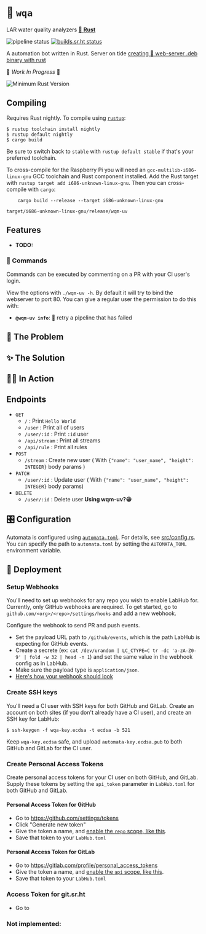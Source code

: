 #  `wqa`

LAR water quality analyzers  [🦀 **Rust**](https://github.com/wasmerio/wasmer-rust-example)

![pipeline status](https://travis-ci.org/lar-rs/wqa.svg?branch=master)
[![builds.sr.ht status](https://builds.sr.ht/~asmolkov/wqa/.build.yml.svg)](https://builds.sr.ht/~asmolkov/wqa/.build.yml?)


A automation bot written in Rust.
Server on tide [creating 🌊 web-server .deb binary with rust](https://gill.net.in/posts/creating-web-server-deb-binary-with-rust/)

🚧 _Work In Progress_ 🚧

![Minimum Rust Version][min-rust-badge]

## Compiling

Requires Rust nightly. To compile using [`rustup`](https://rustup.rs/):

```ShellSession
$ rustup toolchain install nightly
$ rustup default nightly
$ cargo build
```

Be sure to switch back to `stable` with `rustup default stable` if that's your preferred toolchain.


To cross-compile for the Raspberry Pi you will need an
`gcc-multilib-i686-linux-gnu` GCC toolchain and Rust component installed. Add the Rust target
with `rustup target add i686-unknown-linux-gnu`. Then you can
cross-compile with `cargo`:

```ShellSession
    cargo build --release --target i686-unknown-linux-gnu
```

`target/i686-unknown-linux-gnu/release/wqm-uv`


[ui]: https://user-images.githubusercontent.com/383250/59148363-53188c80-8a08-11e9-9b29-9cac56809ee2.png "Automaat UI Example"

## Features

-  **TODO:**

### :bookmark_tabs: Commands
Commands can be executed by commenting on a PR with your CI user's login.

View the options with `./wqm-uv -h`. By default it will try to bind the
webserver to port 80. You can give a regular user the permission to do this
with:

- **`@wqm-uv info`**:  retry a pipeline that has failed

##  The Problem


## ✨ The Solution


## 🏃‍♀️ In Action

## Endpoints

- `GET`
  - `/`  :  Print `Hello World`
  - `/user` : Print all of users
  - `/user/:id` : Print `:id` user
  - `/api/stream` : Print all streams
  - `/api/rule` : Print all rules
- `POST`
  -  `/stream` : Create new user ( With `{"name": "user_name", "height": INTEGER}` body params )
- `PATCH`
   - `/user/:id` : Update user ( With `{"name": "user_name", "height": INTEGER}` body params)
- `DELETE`
  - `/user/:id` : Delete user
**Using wqm-uv?😀**



## 🎛 Configuration

Automata is configured using [`automata.toml`](automata.toml). For details, see [src/config.rs](src/config.rs). You can specify the path to `automata.toml` by setting the `AUTOMATA_TOML` environment variable.

## 🚀 Deployment


### Setup Webhooks

You'll need to set up webhooks for any repo you wish to enable LabHub for. Currently, only GitHub webhooks are required. To get started, go to `github.com/<org>/<repo>/settings/hooks` and add a new webhook.

Configure the webhook to send PR and push events.

- Set the payload URL path to `/github/events`, which is the path LabHub is expecting for GitHub events.
- Create a secrete (ex: `cat /dev/urandom | LC_CTYPE=C tr -dc 'a-zA-Z0-9' | fold -w 32 | head -n 1`) and set the same value in the webhook config as in LabHub.
- Make sure the payload type is `application/json`.
- [Here's how your webhook should look](docs/github-webhook-config.png)

### Create SSH keys

You'll need a CI user with SSH keys for both GitHub and GitLab. Create an account on both sites (if you don't already have a CI user), and create an SSH key for LabHub:

```ShellSession
$ ssh-keygen -f wqa-key.ecdsa -t ecdsa -b 521
```

Keep `wqa-key.ecdsa` safe, and upload `automata-key.ecdsa.pub` to both GitHub and GitLab for the CI user.

### Create Personal Access Tokens

Create personal access tokens for your CI user on both GitHub, and GitLab. Supply these tokens by setting the `api_token` parameter in `LabHub.toml` for both GitHub and GitLab.

#### Personal Access Token for GitHub

- Go to https://github.com/settings/tokens
- Click "Generate new token"
- Give the token a name, and [enable the `repo` scope, like this](docs/github-personal-access-token.png).
- Save that token to your `LabHub.toml`

#### Personal Access Token for GitLab

- Go to https://gitlab.com/profile/personal_access_tokens
- Give the token a name, and [enable the `api` scope, like this](docs/gitlab-personal-access-token.png).
- Save that token to your `LabHub.toml`

### Access Token for git.sr.ht
- Go to

### Not implemented:




<!-- Badges -->
[min-rust-badge]: https://img.shields.io/badge/rustc-1.38+-blue.svg

